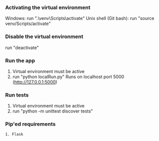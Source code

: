 ### Activating the virtual environment

Windows: run ".\venv\Scripts\activate"
Unix shell (Git bash): run "source venv/Scripts/activate"

### Disable the virtual environment

run "deactivate"

### Run the app

1. Virtual environment must be active
2. run "python localRun.py"
Runs on localhost port 5000 (http://127.0.0.1:5000)

### Run tests

1. Virtual environment must be active
2. run "python -m unittest discover tests"

### Pip'ed requirements
    1. Flask